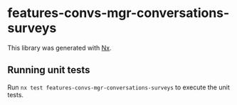 # features-convs-mgr-conversations-surveys

This library was generated with [Nx](https://nx.dev).

## Running unit tests

Run `nx test features-convs-mgr-conversations-surveys` to execute the unit tests.
